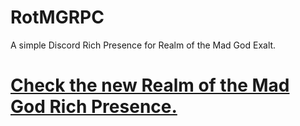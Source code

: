 # RotMGRPC
A simple Discord Rich Presence for Realm of the Mad God Exalt.

# [Check the new Realm of the Mad God Rich Presence.](https://github.com/neopkr/RotMG-RPC)
